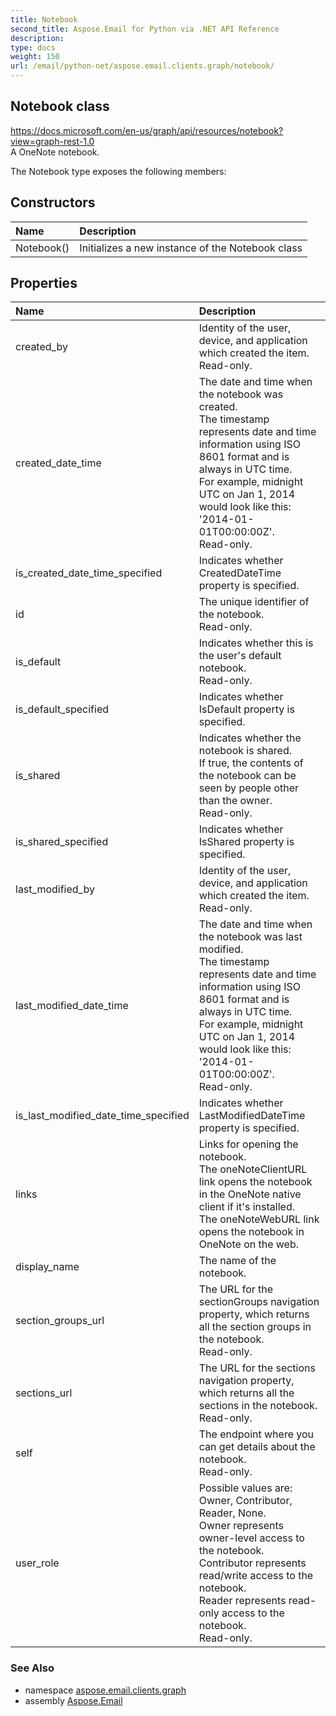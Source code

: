 ```yaml
---
title: Notebook
second_title: Aspose.Email for Python via .NET API Reference
description: 
type: docs
weight: 150
url: /email/python-net/aspose.email.clients.graph/notebook/
---
```


## Notebook class

https://docs.microsoft.com/en-us/graph/api/resources/notebook?view=graph-rest-1.0<br/>            A OneNote notebook.

The Notebook type exposes the following members:
## Constructors
| Name | Description |
| :- | :- |
|Notebook()|Initializes a new instance of the Notebook class|
## Properties
| Name | Description |
| :- | :- |
|created_by|Identity of the user, device, and application which created the item.<br/>            Read-only.|
|created_date_time|The date and time when the notebook was created.<br/>            The timestamp represents date and time information using ISO 8601 format and is always in UTC time.<br/>            For example, midnight UTC on Jan 1, 2014 would look like this: '2014-01-01T00:00:00Z'. <br/>            Read-only.|
|is_created_date_time_specified|Indicates whether CreatedDateTime property is specified.|
|id|The unique identifier of the notebook. <br/>            Read-only.|
|is_default|Indicates whether this is the user's default notebook. <br/>            Read-only.|
|is_default_specified|Indicates whether IsDefault property is specified.|
|is_shared|Indicates whether the notebook is shared.<br/>            If true, the contents of the notebook can be seen by people other than the owner. <br/>            Read-only.|
|is_shared_specified|Indicates whether IsShared property is specified.|
|last_modified_by|Identity of the user, device, and application which created the item. <br/>            Read-only.|
|last_modified_date_time|The date and time when the notebook was last modified. <br/>            The timestamp represents date and time information using ISO 8601 format and is always in UTC time.<br/>            For example, midnight UTC on Jan 1, 2014 would look like this: '2014-01-01T00:00:00Z'. <br/>            Read-only.|
|is_last_modified_date_time_specified|Indicates whether LastModifiedDateTime property is specified.|
|links|Links for opening the notebook.<br/>            The oneNoteClientURL link opens the notebook in the OneNote native client if it's installed. <br/>            The oneNoteWebURL link opens the notebook in OneNote on the web.|
|display_name|The name of the notebook.|
|section_groups_url|The URL for the sectionGroups navigation property, which returns all the section groups in the notebook. <br/>            Read-only.|
|sections_url|The URL for the sections navigation property, which returns all the sections in the notebook. <br/>            Read-only.|
|self|The endpoint where you can get details about the notebook. <br/>            Read-only.|
|user_role|Possible values are: Owner, Contributor, Reader, None.<br/>            Owner represents owner-level access to the notebook.<br/>            Contributor represents read/write access to the notebook.<br/>            Reader represents read-only access to the notebook.<br/>            Read-only.|

### See Also

* namespace [aspose.email.clients.graph](/email/python-net/aspose.email.clients.graph/)
* assembly [Aspose.Email](/slides/python-net/)


